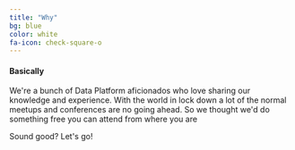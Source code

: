 ```yaml
---
title: "Why"
bg: blue
color: white
fa-icon: check-square-o
---
```


#### Basically

We're a bunch of Data Platform aficionados who love sharing our knowledge and experience. With the world in lock down a lot of the normal meetups and conferences are no going ahead. So we thought we'd do something free you can attend from where you are

Sound good? Let's go!

